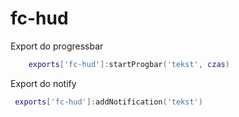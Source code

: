 # fc-hud



Export do progressbar
```lua
    exports['fc-hud']:startProgbar('tekst', czas)
```

Export do notify
```lua
 exports['fc-hud']:addNotification('tekst')
 ```
